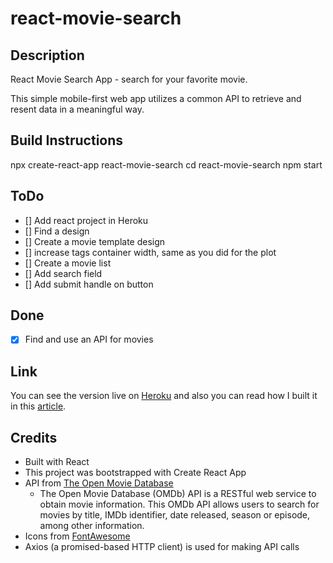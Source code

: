 # react-movie-search

## Description

React Movie Search App - search for your favorite movie.

This simple mobile-first web app utilizes a common API to retrieve and resent data in a meaningful way.

## Build Instructions

npx create-react-app react-movie-search
cd react-movie-search
npm start

## ToDo

- [] Add react project in Heroku
- [] Find a design
- [] Create a movie template design
- [] increase tags container width, same as you did for the plot
- [] Create a movie list
- [] Add search field
- [] Add submit handle on button

## Done

- [x] Find and use an API for movies

## Link

You can see the version live on [Heroku](https://codepen.io/FlorinPop17/full/rRaEYv) and also you can read how I built it in this [article](https://www.florin-pop.com/blog/2019/02/react-movie-search-app/).

## Credits

- Built with React
- This project was bootstrapped with Create React App
- API from [The Open Movie Database](http://www.omdbapi.com/)
  - The Open Movie Database (OMDb) API is a RESTful web service to obtain movie information. This OMDb API allows users to search for movies by title, IMDb identifier, date released, season or episode, among other information.
- Icons from [FontAwesome](https://fontawesome.com/?from=io)
- Axios (a promised-based HTTP client) is used for making API calls
